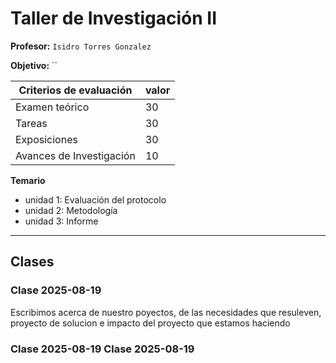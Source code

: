 # Taller de Investigación II

**Profesor:** `Isidro Torres Gonzalez`

**Objetivo:** ``

| **Criterios de evaluación**          | valor |
|--------------------------------------|-------|
| Examen teórico                       | 30    |
| Tareas                               | 30    |
| Exposiciones                         | 30    |
| Avances de Investigación             | 10    |

**Temario**
- unidad 1: Evaluación del protocolo
- unidad 2: Metodología 
- unidad 3: Informe

---

## Clases

### Clase 2025-08-19

Escribimos acerca de nuestro poyectos, de las necesidades que resuleven, proyecto de solucion e impacto del proyecto que estamos haciendo


### Clase 2025-08-19 Clase 2025-08-19



